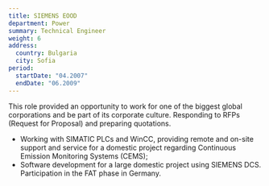 ```yaml
---
title: SIEMENS EOOD
department: Power
summary: Technical Engineer
weight: 6
address:
  country: Bulgaria
  city: Sofia
period:
  startDate: "04.2007"
  endDate: "06.2009"
---
```

This role provided an opportunity to work for one of the biggest global
corporations and be part of its corporate culture. Responding to RFPs (Request for Proposal) and preparing quotations.


* Working with SIMATIC PLCs and WinCC, providing remote and on-site support and service for a domestic project regarding Continuous Emission Monitoring Systems (CEMS);
* Software development for a large domestic project using SIEMENS DCS. Participation in the FAT phase in Germany.